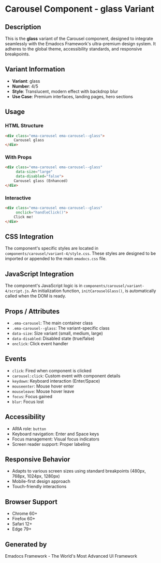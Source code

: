 # Carousel Component - glass Variant

## Description
This is the **glass** variant of the Carousel component, designed to integrate seamlessly with the Emadocs Framework's ultra-premium design system. It adheres to the global theme, accessibility standards, and responsive breakpoints.

## Variant Information
- **Variant**: glass
- **Number**: 4/5
- **Style**: Translucent, modern effect with backdrop blur
- **Use Case**: Premium interfaces, landing pages, hero sections

## Usage

### HTML Structure
```html
<div class="ema-carousel ema-carousel--glass">
    Carousel glass
</div>
```

### With Props
```html
<div class="ema-carousel ema-carousel--glass" 
     data-size="large" 
     data-disabled="false">
    Carousel glass (Enhanced)
</div>
```

### Interactive
```html
<div class="ema-carousel ema-carousel--glass" 
     onclick="handleClick()">
    Click me!
</div>
```

## CSS Integration
The component's specific styles are located in `components/carousel/variant-4/style.css`. These styles are designed to be imported or appended to the main `emadocs.css` file.

## JavaScript Integration
The component's JavaScript logic is in `components/carousel/variant-4/script.js`. An initialization function, `initCarouselGlass()`, is automatically called when the DOM is ready.

## Props / Attributes
- `.ema-carousel`: The main container class
- `.ema-carousel--glass`: The variant-specific class
- `data-size`: Size variant (small, medium, large)
- `data-disabled`: Disabled state (true/false)
- `onclick`: Click event handler

## Events
- `click`: Fired when component is clicked
- `carousel:click`: Custom event with component details
- `keydown`: Keyboard interaction (Enter/Space)
- `mouseenter`: Mouse hover enter
- `mouseleave`: Mouse hover leave
- `focus`: Focus gained
- `blur`: Focus lost

## Accessibility
- ARIA role: `button`
- Keyboard navigation: Enter and Space keys
- Focus management: Visual focus indicators
- Screen reader support: Proper labeling

## Responsive Behavior
- Adapts to various screen sizes using standard breakpoints (480px, 768px, 1024px, 1280px)
- Mobile-first design approach
- Touch-friendly interactions

## Browser Support
- Chrome 60+
- Firefox 60+
- Safari 12+
- Edge 79+

## Generated by
Emadocs Framework - The World's Most Advanced UI Framework
